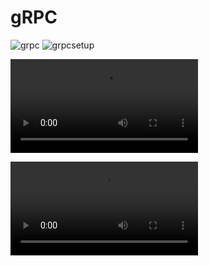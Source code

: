 # gRPC
![grpc](https://user-images.githubusercontent.com/42858836/147329770-eaad63c8-f8c4-43f2-94e7-98d1a4a2a8cc.png)
![grpcsetup](https://user-images.githubusercontent.com/42858836/147354934-f0606040-0802-4ca3-8561-712578b3c093.jpeg)


![createproto](https://user-images.githubusercontent.com/42858836/147355200-d5f4dc1a-9375-4b4f-89ef-54abdec0fb45.mp4)



![services](https://user-images.githubusercontent.com/42858836/147355227-b28d540b-a777-4c50-812d-4fe397532a22.mp4)

